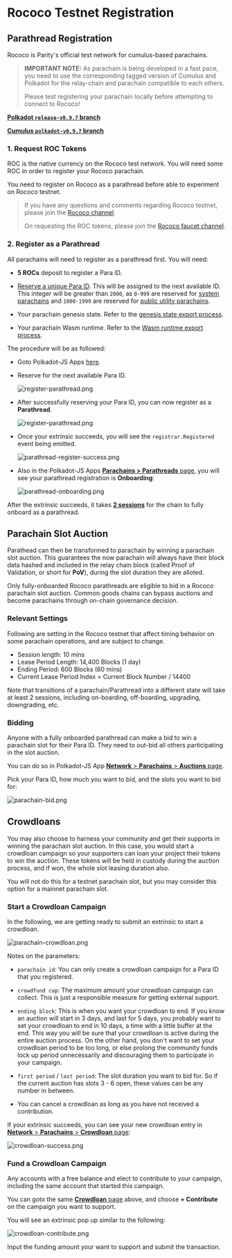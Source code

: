 # Rococo Testnet Registration

## Parathread Registration

Rococo is Parity's official test network for cumulus-based parachains.

> **IMPORTANT NOTE:** As parachain is being developed in a fast pace, you need to use the
> corresponding tagged version of Cumulus and Polkadot for the relay-chain and parachain
> compatible to each others.
>
> Please test registering your parachain locally before attempting to connect to Rococo!

[**Polkadot `release-v0.9.7` branch**](https://github.com/paritytech/polkadot/tree/release-v0.9.7)

[**Cumulus `polkadot-v0.9.7` branch**](https://github.com/paritytech/cumulus/tree/polkadot-v0.9.7)

### 1. Request ROC Tokens

ROC is the native currency on the Rococo test network. You will need some ROC in order to
register your Rococo parachain.

You need to register on Rococo as a parathread before able to experiment on Rococo testnet.

> If you have any questions and comments regarding Rococo testnet, please join the
> [Rococo channel](https://matrix.to/#/#rococo:matrix.parity.io).
>
> On requesting the ROC tokens, please join the [Rococo faucet channel](https://matrix.to/#/#rococo-faucet:matrix.org).

### 2. Register as a Parathread

All parachains will need to register as a parathread first. You will need:

- **5 ROCs** deposit to register a Para ID.

- [Reserve a unique Para ID](en/2-relay-chain/2-reserve). This will be assigned to the next
  available ID. This integer will be greater than `2000`, as `0-999` are reserved for
  [system parachains](https://wiki.polkadot.network/docs/learn-common-goods#system-level-chains)
  and `1000-1999` are reserved for [public utility parachains](https://wiki.polkadot.network/docs/learn-common-goods#public-utility-chains).

- Your parachain genesis state. Refer to the
[genesis state export process](en/3-parachains/1-launch.md#generate-parachain-genesis-state).

- Your parachain Wasm runtime. Refer to the
[Wasm runtime export process](en/3-parachains/1-launch.md#obtain-wasm-runtime-validation-function).

The procedure will be as followed:

- Goto Polkadot-JS Apps [here](https://polkadot.js.org/apps/?rpc=wss%3A%2F%2Frococo-rpc.polkadot.io#/parachains/parathreads).

- Reserve for the next available Para ID.

  ![register-parathread.png](../../assets/img/paraid-reserve.png)

- After successfully reserving your Para ID, you can now register as a **Parathread**.

  ![register-parathread.png](../../assets/img/register-parathread.png)

- Once your extrinsic succeeds, you will see the `registrar.Registered` event being emitted.

  ![parathread-register-success.png](../../assets/img/parathread-register-success.png)

- Also in the Polkadot-JS Apps [**Parachains > Parathreads** page](https://polkadot.js.org/apps/#/parachains/parathreads),
you will see your parathread registration is **Onboarding**:

  ![parathread-onboarding.png](../../assets/img/parathread-onboarding.png)

After the extrinsic succeeds, it takes [**2 sessions**](#relevant-settings) for the chain to
fully onboard as a parathread.

## Parachain Slot Auction

Parathead can then be transformed to parachain by winning a parachain slot auction. This guarantees
the now parachain will always have their block data hashed and included in the relay chain block
(called Proof of Validation, or short for **PoV**), during the slot duration they are alloted.

Only fully-onboarded Rococo parathreads are eligible to bid in a Rococo parachain slot auction. Common
goods chains can bypass auctions and become parachains through on-chain governance decision.

### Relevant Settings

Following are setting in the Rococo testnet that affect timing behavior on some parachain operations,
and are subject to change.

- Session length: 10 mins
- Lease Period Length: 14,400 Blocks (1 day)
- Ending Period: 600 Blocks (60 mins)
- Current Lease Period Index = Current Block Number / 14400

Note that transitions of a parachain/Parathread into a different state will take at least 2 sessions,
including on-boarding, off-boarding, upgrading, downgrading, etc.

### Bidding

Anyone with a fully onboarded parathread can make a bid to win a parachain slot for their Para ID.
They need to out-bid all others participating in the slot auction.

You can do so in Polkadot-JS App [**Network** > **Parachains** > **Auctions** page](https://polkadot.js.org/apps/?rpc=wss%3A%2F%2Frococo-rpc.polkadot.io#/parachains/auctions).

Pick your Para ID, how much you want to bid, and the slots you want to bid for:

![parachain-bid.png](../../assets/img/parachain-bid.png)

## Crowdloans

You may also choose to harness your community and get their supports in winning the parachain
slot auction. In this case, you would start a crowdloan campaign so your supporters can
loan your project their tokens to win the auction. These tokens will be held in custody during the
auction process, and if won, the whole slot leasing duration also.

You will not do this for a testnet parachain slot, but you may consider this option for a mainnet
parachain slot.

### Start a Crowdloan Campaign

In the following, we are getting ready to submit an extrinsic to start a crowdloan.

![parachain-crowdloan.png](../../assets/img/parachain-crowdloan.png)

Notes on the parameters:

- `parachain id`: You can only create a crowdloan campaign for a Para ID that you registered.

- `crowdfund cap`: The maximum amount your crowdloan campaign can collect. This is just a responsible
  measure for getting external support.

- `ending block`: This is when you want your crowdloan to end. If you know an auction will start in
  3 days, and last for 5 days, you probably want to set your crowdloan to end in 10 days, a time with
  a little buffer at the end. This way you will be sure that your crowdloan is active during the
  entire auction process. On the other hand, you don't want to set your crowdloan period to be too
  long, or else prolong the community funds lock up period unnecessarily and discouraging them to
  participate in your campaign.

- `first period` / `last period`: The slot duration you want to bid for. So if the current auction
  has slots 3 - 6 open, these values can be any number in between.

- You can cancel a crowdloan as long as you have not received a contribution.


If your extrinsic succeeds, you can see your new crowdloan entry in
[**Network** > **Parachains** > **Crowdloan** page](https://polkadot.js.org/apps/#/parachains/crowdloan):

![crowdloan-success.png](../../assets/img/crowdloan-success.png)

### Fund a Crowdloan Campaign

Any accounts with a free balance and elect to contribute to your campaign, including the
same account that started this campaign.

You can goto the same [**Crowdloan** page](https://polkadot.js.org/apps/#/parachains/crowdloan) above, and choose **+ Contribute** on the campaign you want to support.

You will see an extrinsic pop up similar to the following:

![crowdloan-contribute.png](../../assets/img/crowdloan-contribute.png)

Input the funding amount your want to support and submit the transaction.

